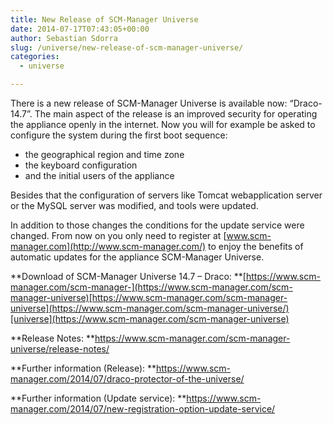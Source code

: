 ```yaml
---
title: New Release of SCM-Manager Universe
date: 2014-07-17T07:43:05+00:00
author: Sebastian Sdorra
slug: /universe/new-release-of-scm-manager-universe/
categories:
  - universe

---
```

There is a new release of SCM-Manager Universe is available now: “Draco- 14.7”. The main aspect of the release is an improved security for operating the appliance openly in the internet. Now you will for example be asked to configure the system during the first boot sequence:

- the geographical region and time zone
- the keyboard configuration
- and the initial users of the appliance

Besides that the configuration of servers like Tomcat webapplication server or the MySQL server was modified, and tools were updated.

In addition to those changes the conditions for the update service were changed. From now on you only need to register at [www.scm-manager.com](http://www.scm-manager.com/) to enjoy the benefits of automatic updates for the appliance SCM-Manager Universe.

**Download of SCM-Manager Universe 14.7 – Draco: **[https://www.scm-manager.com/scm-manager-](https://www.scm-manager.com/scm-manager-universe)[https://www.scm-manager.com/scm-manager-universe](https://www.scm-manager.com/scm-manager-universe/)[universe](https://www.scm-manager.com/scm-manager-universe)

**Release Notes: **<https://www.scm-manager.com/scm-manager-universe/release-notes/>

**Further information (Release): **<https://www.scm-manager.com/2014/07/draco-protector-of-the-universe/>

**Further information (Update service): **<https://www.scm-manager.com/2014/07/new-registration-option-update-service/>

